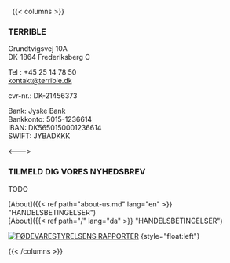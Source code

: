 
&nbsp;
{{< columns >}}

### TERRIBLE  
Grundtvigsvej 10A  
DK-1864 Frederiksberg C  

Tel : +45 25 14 78 50  
kontakt@terrible.dk 

cvr-nr.: DK-21456373

Bank: Jyske Bank  
Bankkonto: 5015-1236614  
IBAN: DK5650150001236614  
SWIFT: JYBADKKK  

<---> 


### TILMELD DIG VORES NYHEDSBREV

TODO

[About]({{< ref  path="about-us.md"   lang="en" >}} "HANDELSBETINGELSER")  
[About]({{< ref  path="/"   lang="da" >}} "HANDELSBETINGELSER")

[![FØDEVARESTYRELSENS RAPPORTER](https://www.terrible.dk/wp-content/uploads/smiley-elite-1-e1514474830701.png)](http://www.findsmiley.dk/533114)
{style="float:left"}


{{< /columns >}}